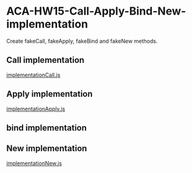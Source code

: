 # ACA-HW15-Call-Apply-Bind-New-implementation
Create fakeCall, fakeApply, fakeBind and fakeNew methods.

## Call implementation 

[implementationCall.js](implementationCall.js)

## Apply implementation 

[implementationApply.js](implementationApply.js)

## bind implementation 

[]()

## New implementation 

[implementationNew.js](implementationNew.js)
